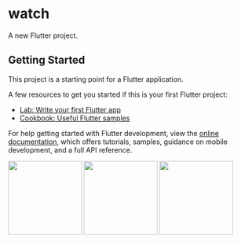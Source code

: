 # watch

A new Flutter project.

## Getting Started

This project is a starting point for a Flutter application.

A few resources to get you started if this is your first Flutter project:

- [Lab: Write your first Flutter app](https://docs.flutter.dev/get-started/codelab)
- [Cookbook: Useful Flutter samples](https://docs.flutter.dev/cookbook)

For help getting started with Flutter development, view the
[online documentation](https://docs.flutter.dev/), which offers tutorials,
samples, guidance on mobile development, and a full API reference.


<p>
  <img src="https://github.com/kansarakeval/watch_app/assets/119046853/bc54672b-57d8-4bd5-b661-8303502f50a4" hight="500" width="150">
  <img src="https://github.com/kansarakeval/watch_app/assets/119046853/7a9982a3-b79f-4d42-bb12-d23d526a9e3e" hight="500" width="150">
  <img src="https://github.com/kansarakeval/watch_app/assets/119046853/645fe74b-dca0-4a94-b9c5-6db160d032fa" hight="500" width="150">
</p>
